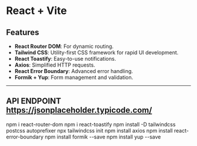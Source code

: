 # React + Vite

## Features

- **React Router DOM**: For dynamic routing.
- **Tailwind CSS**: Utility-first CSS framework for rapid UI development.
- **React Toastify**: Easy-to-use notifications.
- **Axios**: Simplified HTTP requests.
- **React Error Boundary**: Advanced error handling.
- **Formik + Yup**: Form management and validation.

---
## API ENDPOINT  https://jsonplaceholder.typicode.com/

npm i react-router-dom
npm i react-toastify
npm install -D tailwindcss postcss autoprefixer
npx tailwindcss init
npm install axios
npm install react-error-boundary
npm install formik --save
npm install yup --save

